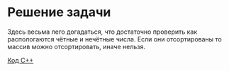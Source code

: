 <h1> Решение задачи </h1>

Здесь весьма лего догадаться, что достаточно проверить как распологаются чётные и нечётные числа. Если они отсортированы то массив можно отсортировать, иначе нельзя.

[Код С++](Solution_A.cpp)